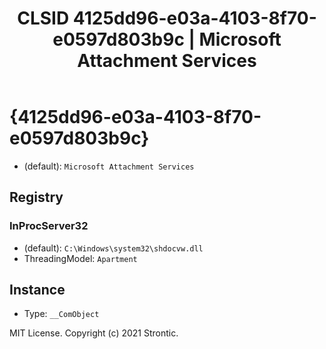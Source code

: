 ﻿---
title: "CLSID 4125dd96-e03a-4103-8f70-e0597d803b9c | Microsoft Attachment Services"
excerpt: What is COM-Object CLSID 4125dd96-e03a-4103-8f70-e0597d803b9c?
---

# {4125dd96-e03a-4103-8f70-e0597d803b9c}

* (default): `Microsoft Attachment Services`

## Registry


### InProcServer32

* (default): `C:\Windows\system32\shdocvw.dll`
* ThreadingModel: `Apartment`

## Instance

* Type: `__ComObject`

MIT License. Copyright (c) 2021 Strontic.


